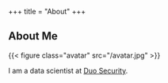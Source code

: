 +++
title = "About"
+++

## About Me

{{< figure class="avatar" src="/avatar.jpg" >}}

I am a data scientist at [Duo Security](https://www.duo.com).

